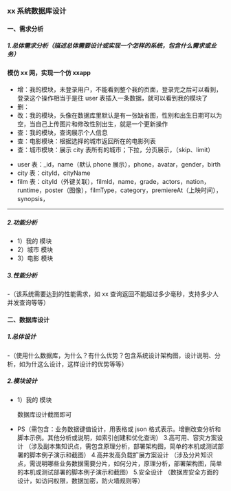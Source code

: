 ### xx 系统数据库设计

#### 一、需求分析

##### 1.总体需求分析（描述总体需要设计或实现一个怎样的系统，包含什么需求或业务）

#### 模仿 xx 网，实现一个仿 xxapp

- 增：我的模块，未登录用户，不能看到整个我的页面，登录完之后可以看到，登录这个操作相当于是往 user 表插入一条数据，就可以看到我的模块了
- 删：
- 改：我的模块，头像在数据库里默认是有一张缺省图，性别和出生日期可以为空，当自己上传图片和修改性别出生，就是一个更新操作
- 查：我的模块，查询展示个人信息
- 查：电影模块：根据选择的城市返回所在的电影列表
- 查：城市模块：展示 city 表所有的城市；下拉，分页展示，（skip、limit）

* user 表：\_id，name（默认 phone 展示），phone，avatar，gender，birth
* city 表：cityId，cityName
* film 表：cityId（外键关联），filmId，name，grade，actors，nation，runtime，poster（图像），filmType，category，premiereAt（上映时间），synopsis，

<hr/>

##### 2.功能分析

- 1）我的 模块
- 2）城市 模块
- 3）电影 模块

##### 3.性能分析

-（该系统需要达到的性能需求，如 xx 查询返回不能超过多少毫秒，支持多少人并发查询等等）

#### 二、数据库设计

##### 1.总体设计

-（使用什么数据库，为什么？有什么优势？包含系统设计架构图，设计说明、分析，如为什这么设计，这样设计的优势等等）

##### 2.模块设计

- 1）我的 模块

  数据库设计截图即可

- PS（需包含：业务数据键值设计，用表格或 json 格式表示。增删改查分析和脚本示例。其他分析或说明，如索引创建和优化查询） 3.高可用、容灾方案设计
  （涉及副本集知识点，需包含原理分析，部署架构图，简单的本机或测试部署的脚本例子演示和截图） 4.高并发高负载扩展方案设计
  （涉及分片知识点，需说明哪些业务数据需要分片，如何分片，原理分析，部署架构图，简单的本机或测试部署的脚本例子演示和截图） 5.安全设计
  （数据库安全方面的设计，如访问权限，数据加密，防火墙规则等）
